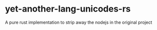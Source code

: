 # yet-another-lang-unicodes-rs
A pure rust implementation to strip away the nodejs in the original project
